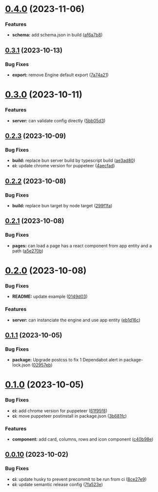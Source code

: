 # [0.4.0](https://github.com/solumy/engine/compare/v0.3.1...v0.4.0) (2023-11-06)


### Features

* **schema:** add schema.json in build ([af6a7b8](https://github.com/solumy/engine/commit/af6a7b889f8f85ec9e933b1b25c20a1b041a0327))

## [0.3.1](https://github.com/solumy/engine/compare/v0.3.0...v0.3.1) (2023-10-13)

### Bug Fixes

- **export:** remove Engine default export ([7a74a21](https://github.com/solumy/engine/commit/7a74a210ad57a45629c4244180be1ea17d734b69))

# [0.3.0](https://github.com/solumy/engine/compare/v0.2.3...v0.3.0) (2023-10-11)

### Features

- **server:** can validate config directly ([5bb05d3](https://github.com/solumy/engine/commit/5bb05d3a03d7f1f1c043ceb6798b337469676a9b))

## [0.2.3](https://github.com/solumy/engine/compare/v0.2.2...v0.2.3) (2023-10-09)

### Bug Fixes

- **build:** replace bun server build by typescript build ([ae3ad80](https://github.com/solumy/engine/commit/ae3ad806edfdf30cd631277159f0f7379fab2f3b))
- **ci:** update chrome version for puppeteer ([4aecfad](https://github.com/solumy/engine/commit/4aecfad57d10d3f32dca06001720896a3aa20ca2))

## [0.2.2](https://github.com/solumy/engine/compare/v0.2.1...v0.2.2) (2023-10-08)

### Bug Fixes

- **build:** replace bun target by node target ([299f1fa](https://github.com/solumy/engine/commit/299f1fa2b68e2ff1a865dbcf3244cbdfbb91e097))

## [0.2.1](https://github.com/solumy/engine/compare/v0.2.0...v0.2.1) (2023-10-08)

### Bug Fixes

- **pages:** can load a page has a react component from app entity and a path ([a5e270b](https://github.com/solumy/engine/commit/a5e270b697d20b51d15f1d35af1b759e5ed0733b))

# [0.2.0](https://github.com/solumy/engine/compare/v0.1.1...v0.2.0) (2023-10-08)

### Bug Fixes

- **README:** update example ([0149d03](https://github.com/solumy/engine/commit/0149d03b9268df5f7357052c7d94f2ab961faaf4))

### Features

- **server:** can instanciate the engine and use app entity ([eb1d16c](https://github.com/solumy/engine/commit/eb1d16c079fe9f714b24840970bedc3f1645b867))

## [0.1.1](https://github.com/solumy/engine/compare/v0.1.0...v0.1.1) (2023-10-05)

### Bug Fixes

- **package:** Upgrade postcss to fix 1 Dependabot alert in package-lock.json ([02957eb](https://github.com/solumy/engine/commit/02957ebbb38b688076dafaca5dee2663519a9cd2))

# [0.1.0](https://github.com/solumy/engine/compare/v0.0.10...v0.1.0) (2023-10-05)

### Bug Fixes

- **ci:** add chrome version for puppeteer ([61f95f8](https://github.com/solumy/engine/commit/61f95f8b8f1e840cfcdb58bfba6868696636b060))
- **ci:** move puppeteer postinstall in package.json ([3b681fc](https://github.com/solumy/engine/commit/3b681fc2ce54433623d40ac8019b46aa56e4ccbd))

### Features

- **component:** add card, columns, rows and icon component ([c40b98e](https://github.com/solumy/engine/commit/c40b98effd7904f180297fe9b9a12c8d65f22b3f))

## [0.0.10](https://github.com/solumy/engine/compare/v0.0.9...v0.0.10) (2023-10-02)

### Bug Fixes

- **ci:** update husky to prevent precommit to be run from ci ([8ce27e9](https://github.com/solumy/engine/commit/8ce27e911a51081f6b676aca2374b201383ffaac))
- **ci:** update semantic release config ([7fa523e](https://github.com/solumy/engine/commit/7fa523e54668ed6440ef1392ef22b8d1d2f9d00d))
